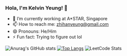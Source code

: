 ### Hola, I'm Kelvin Yeung! 👋

- 🔭 I’m currently working at A*STAR, Singapore
- 📫 How to reach me:  zhihanyeung@gmail.com
- 😄 Pronouns: He/Him
- ⚡ Fun fact: Trying to figure out lol


![Anurag's GitHub stats](https://github-readme-stats.vercel.app/api?username=kelvin715&show_icons=true&theme=radical)
[![Top Langs](https://github-readme-stats.vercel.app/api/top-langs/?username=kelvin715&layout=compact)](https://github.com/anuraghazra/github-readme-stats)
![LeetCode Stats](https://leetcard.jacoblin.cool/kelvin_vv?theme=light&site=cn)
